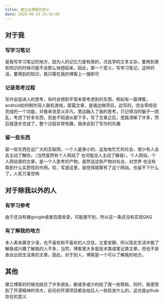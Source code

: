 ```yaml
---
title: 建立此博客的意义
date: 2020-06-23 23:42:05
---
```


## 对于我
### 写学习笔记
是我写学习笔记的地方，因为人的记忆力是有限的，况且学的又多又杂，要用到某些知识的时候可能不会那么快想起来，因此，第一个意义，写学习笔记，这样的话，要用到的知识，我只需在我的博客上一搜即可
### 记录思考过程
写作会促进人的思考，有时会想到平常未曾考虑到的东西，例如有一篇博客，android如何制作双人联机游戏，那篇文章，是我边做项目，边写的，完全零经验完成的一个功能，对我来说意义非凡，里边融入了我的思考，只记得当时脑子一团乱，考虑了好多东西，但是不知道从那下手，写了文章之后，思路清晰了许多，然后就逐步完成了，整个过程非常有趣，我体会到了写作的乐趣
### 留一些东西
留一些东西在这广大的互联网，一个人是渺小的，这匆匆忙忙的社会，很少有人会去主动了解你，（当然虽然有个人网站了 也可能没人主动了解我）。个人网站，个人网站里的文章，是一个人思考的产物。虽然说这些产物对社会，对世界 也没有取到什么实质性的作用。哎，写道这里，我觉得就算有了这个网站，也留不下什么了。人死万事空呐

## 对于除我以外的人
### 有学习参考
由于还没有被google或者百度收录，可能搜不到，所以这一条还没有实现QAQ
### 有了解我的地方
本人素来寡言少语，也不喜欢和不喜欢的人交往，又爱安静，所以现实生活中能了解我或兴趣了解我的人不多，当然，博客里大多是技术类或笔记类文章，但也不排查会出现生活类的文章，因此，对于别人，博客是一个可以了解我的地方。

## 其他
建立博客的时候也结交了许多朋友，都或多或少的给了我一些帮助，同时，我感受到了开源精神的伟大，前任的开源项目都会给后人一些启发什么的，这也是github存在的意义